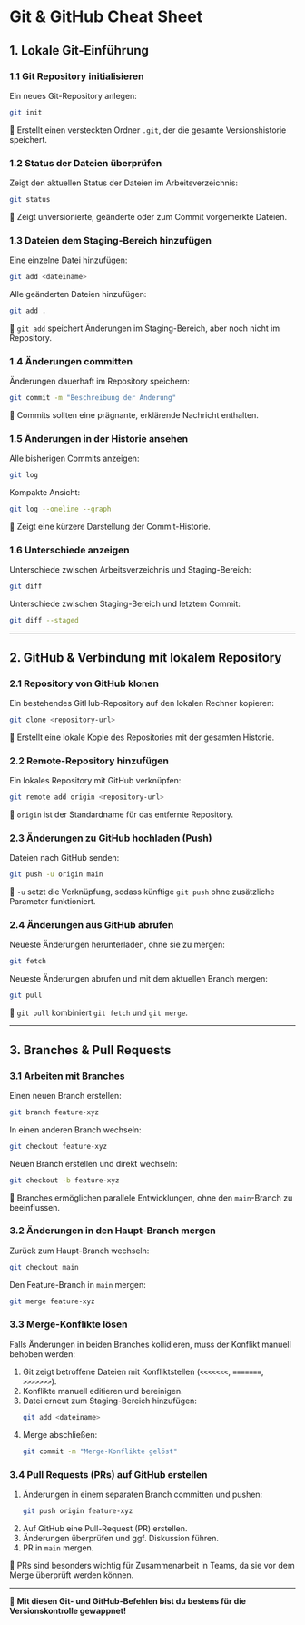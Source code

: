 # **Git & GitHub Cheat Sheet**

## **1. Lokale Git-Einführung**

### **1.1 Git Repository initialisieren**
Ein neues Git-Repository anlegen:
```bash
git init
```
🔹 Erstellt einen versteckten Ordner `.git`, der die gesamte Versionshistorie speichert.

### **1.2 Status der Dateien überprüfen**
Zeigt den aktuellen Status der Dateien im Arbeitsverzeichnis:
```bash
git status
```
🔹 Zeigt unversionierte, geänderte oder zum Commit vorgemerkte Dateien.

### **1.3 Dateien dem Staging-Bereich hinzufügen**
Eine einzelne Datei hinzufügen:
```bash
git add <dateiname>
```
Alle geänderten Dateien hinzufügen:
```bash
git add .
```
🔹 `git add` speichert Änderungen im Staging-Bereich, aber noch nicht im Repository.

### **1.4 Änderungen committen**
Änderungen dauerhaft im Repository speichern:
```bash
git commit -m "Beschreibung der Änderung"
```
🔹 Commits sollten eine prägnante, erklärende Nachricht enthalten.

### **1.5 Änderungen in der Historie ansehen**
Alle bisherigen Commits anzeigen:
```bash
git log
```
Kompakte Ansicht:
```bash
git log --oneline --graph
```
🔹 Zeigt eine kürzere Darstellung der Commit-Historie.

### **1.6 Unterschiede anzeigen**
Unterschiede zwischen Arbeitsverzeichnis und Staging-Bereich:
```bash
git diff
```
Unterschiede zwischen Staging-Bereich und letztem Commit:
```bash
git diff --staged
```

---

## **2. GitHub & Verbindung mit lokalem Repository**

### **2.1 Repository von GitHub klonen**
Ein bestehendes GitHub-Repository auf den lokalen Rechner kopieren:
```bash
git clone <repository-url>
```
🔹 Erstellt eine lokale Kopie des Repositories mit der gesamten Historie.

### **2.2 Remote-Repository hinzufügen**
Ein lokales Repository mit GitHub verknüpfen:
```bash
git remote add origin <repository-url>
```
🔹 `origin` ist der Standardname für das entfernte Repository.

### **2.3 Änderungen zu GitHub hochladen (Push)**
Dateien nach GitHub senden:
```bash
git push -u origin main
```
🔹 `-u` setzt die Verknüpfung, sodass künftige `git push` ohne zusätzliche Parameter funktioniert.

### **2.4 Änderungen aus GitHub abrufen**
Neueste Änderungen herunterladen, ohne sie zu mergen:
```bash
git fetch
```
Neueste Änderungen abrufen und mit dem aktuellen Branch mergen:
```bash
git pull
```
🔹 `git pull` kombiniert `git fetch` und `git merge`.

---

## **3. Branches & Pull Requests**

### **3.1 Arbeiten mit Branches**
Einen neuen Branch erstellen:
```bash
git branch feature-xyz
```
In einen anderen Branch wechseln:
```bash
git checkout feature-xyz
```
Neuen Branch erstellen und direkt wechseln:
```bash
git checkout -b feature-xyz
```
🔹 Branches ermöglichen parallele Entwicklungen, ohne den `main`-Branch zu beeinflussen.

### **3.2 Änderungen in den Haupt-Branch mergen**
Zurück zum Haupt-Branch wechseln:
```bash
git checkout main
```
Den Feature-Branch in `main` mergen:
```bash
git merge feature-xyz
```

### **3.3 Merge-Konflikte lösen**
Falls Änderungen in beiden Branches kollidieren, muss der Konflikt manuell behoben werden:
1. Git zeigt betroffene Dateien mit Konfliktstellen (`<<<<<<<`, `=======`, `>>>>>>>`).
2. Konflikte manuell editieren und bereinigen.
3. Datei erneut zum Staging-Bereich hinzufügen:
   ```bash
   git add <dateiname>
   ```
4. Merge abschließen:
   ```bash
   git commit -m "Merge-Konflikte gelöst"
   ```

### **3.4 Pull Requests (PRs) auf GitHub erstellen**
1. Änderungen in einem separaten Branch committen und pushen:
   ```bash
   git push origin feature-xyz
   ```
2. Auf GitHub eine Pull-Request (PR) erstellen.
3. Änderungen überprüfen und ggf. Diskussion führen.
4. PR in `main` mergen.

🔹 PRs sind besonders wichtig für Zusammenarbeit in Teams, da sie vor dem Merge überprüft werden können.

---

🚀 **Mit diesen Git- und GitHub-Befehlen bist du bestens für die Versionskontrolle gewappnet!**
